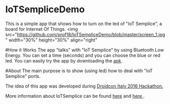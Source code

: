 # IoTSempliceDemo
This is a simple app that shows how to turn on the led of "IoT Semplice", a board for Internet Of Things.
<img src="https://github.com/prof18/IoTSempliceDemo/blob/master/screen_1.jpg" width="30%" height="30%" align="right"</img>

#How it Works
The app "talks" with "IoT Semplice" by using Bluetooth Low Energy. You can set a time (seconds) and you can choose the blue or red led. You can easily try the app by downloading the <a href="https://github.com/prof18/IoTSempliceDemo/blob/master/IoTSempliceDemo.apk">apk</a>.

#About
The main purpose is to show (using led) how to deal with "IoT Semplice" ports. 

The idea of this app was developed during 
<a href="http://it.droidcon.com/2016/hackathon-droidcon-italy/">Droidcon Italy 2016 Hackathon.</a>

More information about IoTSemplice can be found <a href="http://www.cosma369.it/categoria-prodotto/iotsemplice/">here</a> and 
<a href="https://sites.google.com/site/iblionet/">here </a>.
